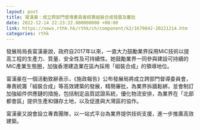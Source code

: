 ```yaml
---
layout: post
title: 甯漢豪：成立跨部門督導委員會統籌組裝合成發展及審批
date: 2022-12-14 22:23:22.000000000 +08:00
link: https://news.rthk.hk/rthk/ch/component/k2/1679842-20221214.htm
categories: rthk
---
```


發展局局長甯漢豪說，政府自2017年以來，一直大力鼓勵業界採用MiC技術以提高工程的生產力、質量、安全性及可持續性。她鼓勵業界一同參與建設可持續的MiC產業生態圈，加強香港建造業在區內採用「組裝合成」的領導地位。

甯漢豪在一個活動致辭表示，《施政報告》公布發展局將成立跨部門督導委員會，專責統籌「組裝合成」等高效建築的發展，精簡審批，為業界拆牆鬆綁，並會制訂加強組件供應鏈的措施，包括制定品質認證系統，優化物流安排，為業界在「北部都會區」提供生產和儲存土地，以及促進與大灣區的協作。

甯漢豪又說會設立專責團隊，以一站式平台為業界提供技術支援，進一步推廣高效建築。
